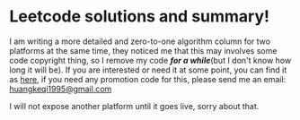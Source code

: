 # Leetcode solutions and summary!


I am writing a more detailed and zero-to-one algorithm column for two platforms at the same time, they noticed me that this may involves some code copyright thing, so I remove my code ***for a while***(but I don't know how long it will be). If you are interested or need it at some point, you can find it as [here](https://xiaozhuanlan.com/Lisanaaa), if you need any promotion code for this, please send me an email: huangkeqi1995@gmail.com

I will not expose another platform until it goes live, sorry about that.


